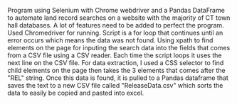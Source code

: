 Program using Selenium with Chrome webdriver and a Pandas DataFrame to automate land record searches on a website with the majority of CT town hall databases. A lot of features need to be added to perfect the program. Used Chromedriver for running. Script is a for loop that continues until an error occurs which means the data was not found. Using xpath to find elements on the page for inputing the search data into the fields that comes from a CSV file using a CSV reader. Each time the script loops it uses the next line on the CSV file. For data extraction, I used a CSS selector to find child elements on the page then takes the 3 elements that comes after the "REL" string. Once this data is found, it is pulled to a Pandas dataframe that saves the text to a new CSV file called "ReleaseData.csv" which sorts the data to easily be copied and pasted into excel.
